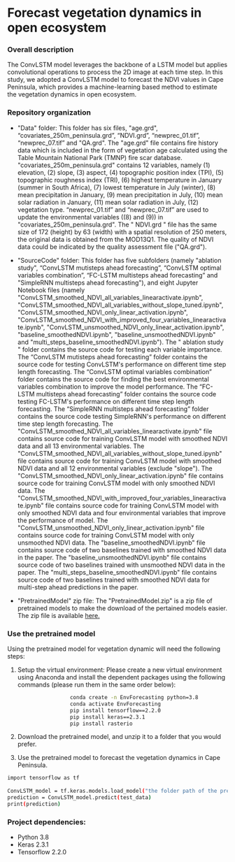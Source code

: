 # Forecast vegetation dynamics in open ecosystem

### Overall description
The ConvLSTM model leverages the backbone of a LSTM model but applies convolutional operations to process the 2D image at each time step. In this study, we adopted a ConvLSTM model to forecast the NDVI values in Cape Peninsula, which provides a machine-learning based method to estimate the vegetation dynamics in open ecosystem. 

### Repository organization

* "Data" folder: This folder has six files, "age.grd", “covariates_250m_peninsula.grd”, “NDVI.grd”, “newprec_01.tif”, “newprec_07.tif” and "QA.grd". The "age.grd" file contains fire history data which is included in the form of vegetation age calculated using the Table Mountain National Park (TMNP) fire scar database. "covariates_250m_peninsula.grd" contains 12 variables, namely (1) elevation, (2) slope, (3) aspect, (4) topographic position index (TPI), (5) topographic roughness index (TRI), (6) highest temperature in January (summer in South Africa), (7) lowest temperature in July (winter), (8) mean precipitation in January, (9) mean precipitation in July, (10) mean solar radiation in January, (11) mean solar radiation in July, (12) vegetation type. “newprec_01.tif” and “newprec_07.tif” are used to update the environmental variables ((8) and (9)) in "covariates_250m_peninsula.grd". The " NDVI.grd " file has the same size of 172 (height) by 63 (width) with a spatial resolution of 250 meters, the original data is obtained from the MOD13Q1. The quality of NDVI data could be indicated by the quality assessment file ("QA.grd").

* "SourceCode" folder: This folder has five subfolders (namely "ablation study", “ConvLSTM mutisteps ahead forecasting”, “ConvLSTM optimal variables combination”, “FC-LSTM multisteps ahead forecasting” and "SimpleRNN multisteps ahead forecasting"), and eight Jupyter Notebook files (namely "ConvLSTM_smoothed_NDVI_all_variables_linearactivate.ipynb", "ConvLSTM_smoothed_NDVI_all_variables_without_slope_tuned.ipynb", "ConvLSTM_smoothed_NDVI_only_linear_activation.ipynb", "ConvLSTM_smoothed_NDVI_with_improved_four_variables_linearactivate.ipynb", "ConvLSTM_unsmoothed_NDVI_only_linear_activation.ipynb", "baseline_smoothedNDVI.ipynb", "baseline_unsmoothedNDVI.ipynb" and "multi_steps_baseline_smoothedNDVI.ipynb"). The " ablation study " folder contains the source code for testing each variable importance. The “ConvLSTM mutisteps ahead forecasting” folder contains the source code for testing ConvLSTM's performance on different time step length forecasting. The “ConvLSTM optimal variables combination” folder contains the source code for finding the best environmental variables combination to improve the model performance. The “FC-LSTM multisteps ahead forecasting” folder contains the source code testing FC-LSTM's performance on different time step length forecasting. The “SimpleRNN multisteps ahead forecasting” folder contains the source code testing SimpleRNN's performance on different time step length forecasting. The "ConvLSTM_smoothed_NDVI_all_variables_linearactivate.ipynb" file contains source code for training ConvLSTM model with smoothed NDVI data and all 13 environmental variables. The "ConvLSTM_smoothed_NDVI_all_variables_without_slope_tuned.ipynb" file contains source code for training ConvLSTM model with smoothed NDVI data and all 12 environmental variables (exclude "slope"). The "ConvLSTM_smoothed_NDVI_only_linear_activation.ipynb" file contains source code for training ConvLSTM model with only smoothed NDVI data. The "ConvLSTM_smoothed_NDVI_with_improved_four_variables_linearactivate.ipynb" file contains source code for training ConvLSTM model with only smoothed NDVI data and four environmental variables that improve the performance of model. The "ConvLSTM_unsmoothed_NDVI_only_linear_activation.ipynb" file contains source code for training ConvLSTM model with only unsmoothed NDVI data. The "baseline_smoothedNDVI.ipynb" file contains source code of two baselines trained with smoothed NDVI data in the paper. The "baseline_unsmoothedNDVI.ipynb" file contains source code of two baselines trained with unsmoothed NDVI data in the paper. The "multi_steps_baseline_smoothedNDVI.ipynb" file contains source code of two baselines trained with smoothed NDVI data for multi-step ahead predictions in the paper.

* "PretrainedModel" zip file: The "PretrainedModel.zip" is a zip file of pretrained models to make the download of the pertained models easier. The zip file is available [here.](https://geoai.geog.buffalo.edu/VariousResources/PretrainedModel.zip)

### Use the pretrained model 

Using the pretrained model for vegetation dynamic will need the following steps:

1. Setup the virtual environment: Please create a new virtual environment using Anaconda and install the dependent packages using the following commands (please run them in the same order below):
 ```bash
                     conda create -n EnvForecasting python=3.8
                     conda activate EnvForecasting
                     pip install tensorflow==2.2.0
                     pip install keras==2.3.1
                     pip install rasterio
 ```
2. Download the pretrained model, and unzip it to a folder that you would prefer.

3. Use the pretrained model to forecast the vegetation dynamics in Cape Peninsula.
 ```bash
import tensorflow as tf
    
ConvLSTM_model = tf.keras.models.load_model("the folder path of the pretrained model")
prediction = ConvLSTM_model.predict(test_data)
print(prediction)
 ```


### Project dependencies:
* Python 3.8
* Keras 2.3.1
* Tensorflow 2.2.0
